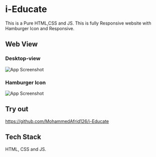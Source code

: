 
# i-Educate

This is a Pure HTML,CSS and JS. This is fully Responsive website with Hamburger Icon and Responsive.


## Web View

### Desktop-view
![App Screenshot](https://raw.github.com/MohammedAfrid126/i-Educate/master/web-view.jpg)
### Hamburger Icon
![App Screenshot](https://raw.github.com/MohammedAfrid126/i-Educate/master/web-view-2.jpg)

## Try out

https://github.com/MohammedAfrid126/i-Educate


## Tech Stack

HTML, CSS and JS.
